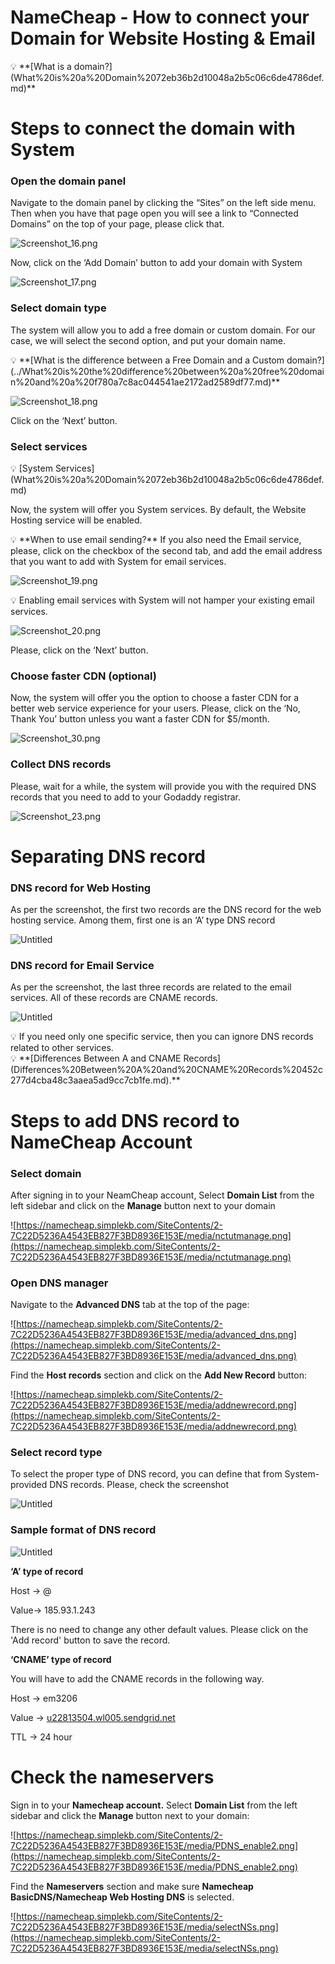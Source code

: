 # NameCheap - How to connect your  Domain for Website Hosting & Email

<aside>
💡 **[What is a domain?](What%20is%20a%20Domain%2072eb36b2d10048a2b5c06c6de4786def.md)**

</aside>

# Steps to connect the domain with System

### Open the domain panel

Navigate to the domain panel by clicking the “Sites” on the left side menu. Then when you have that page open you will see a link to “Connected Domains” on the top of your page, please click that. 

![Screenshot_16.png](NameCheap%20-%20How%20to%20connect%20your%20Domain%20for%20Website%20fee5b104b86d46a1a50908ff260de58a/Screenshot_16.png)

Now, click on the ‘Add Domain’ button to add your domain with System

![Screenshot_17.png](NameCheap%20-%20How%20to%20connect%20your%20Domain%20for%20Website%20fee5b104b86d46a1a50908ff260de58a/Screenshot_17.png)

### Select domain type

The system will allow you to add a free domain or custom domain. For our case, we will select the second option, and put your domain name.

<aside>
💡 **[What is the difference between a Free Domain and a Custom domain?](../What%20is%20the%20difference%20between%20a%20free%20domain%20and%20a%20f780a7c8ac044541ae2172ad2589df77.md)**

</aside>

![Screenshot_18.png](NameCheap%20-%20How%20to%20connect%20your%20Domain%20for%20Website%20fee5b104b86d46a1a50908ff260de58a/Screenshot_18.png)

Click on the ‘Next’ button. 

### Select services

<aside>
💡 [System Services](What%20is%20a%20Domain%2072eb36b2d10048a2b5c06c6de4786def.md)

</aside>

Now, the system will offer you System services. By default, the Website Hosting service will be enabled.

<aside>
💡 **When to use email sending?**
If you also need the Email service, please, click on the checkbox of the second tab, and add the email address that you want to add with System for email services.

</aside>

![Screenshot_19.png](NameCheap%20-%20How%20to%20connect%20your%20Domain%20for%20Website%20fee5b104b86d46a1a50908ff260de58a/Screenshot_19.png)

<aside>
💡 Enabling email services with System will not hamper your existing email services.

</aside>

![Screenshot_20.png](NameCheap%20-%20How%20to%20connect%20your%20Domain%20for%20Website%20fee5b104b86d46a1a50908ff260de58a/Screenshot_20.png)

Please, click on the ‘Next’ button. 

### Choose faster CDN (optional)

Now, the system will offer you the option to choose a faster CDN for a better web service experience for your users. Please, click on the ‘No, Thank You’ button unless you want a faster CDN for $5/month.

![Screenshot_30.png](NameCheap%20-%20How%20to%20connect%20your%20Domain%20for%20Website%20fee5b104b86d46a1a50908ff260de58a/Screenshot_30.png)

### Collect DNS records

Please, wait for a while, the system will provide you with the required DNS records that you need to add to your Godaddy registrar.

![Screenshot_23.png](NameCheap%20-%20How%20to%20connect%20your%20Domain%20for%20Website%20fee5b104b86d46a1a50908ff260de58a/Screenshot_23.png)

# Separating DNS record

### DNS record for Web Hosting

As per the screenshot, the first two records are the DNS record for the web hosting service. Among them, first one is an ‘A’ type DNS record

![Untitled](How%20to%20connect%20Domain%20with%20System%209cba3b5055774ff48d089f03590a9c97/Untitled%202.png)

### DNS record for Email Service

As per the screenshot, the last three records are related to the email services. All of these records are CNAME records.

![Untitled](How%20to%20connect%20Domain%20with%20System%209cba3b5055774ff48d089f03590a9c97/Untitled%203.png)

<aside>
💡 If you need only one specific service, then you can ignore DNS records related to other services.

</aside>

<aside>
💡 **[Differences Between A and CNAME Records](Differences%20Between%20A%20and%20CNAME%20Records%20452c277d4cba48c3aaea5ad9cc7cb1fe.md).**

</aside>

# Steps to add DNS record to NameCheap Account

### Select domain

After signing in to your NeamCheap account, Select **Domain List** from the left sidebar and click on the **Manage** button next to your domain

![https://namecheap.simplekb.com/SiteContents/2-7C22D5236A4543EB827F3BD8936E153E/media/nctutmanage.png](https://namecheap.simplekb.com/SiteContents/2-7C22D5236A4543EB827F3BD8936E153E/media/nctutmanage.png)

### Open DNS manager

Navigate to the **Advanced DNS** tab at the top of the page:

![https://namecheap.simplekb.com/SiteContents/2-7C22D5236A4543EB827F3BD8936E153E/media/advanced_dns.png](https://namecheap.simplekb.com/SiteContents/2-7C22D5236A4543EB827F3BD8936E153E/media/advanced_dns.png)

Find the **Host records** section and click on the **Add New Record** button:

![https://namecheap.simplekb.com/SiteContents/2-7C22D5236A4543EB827F3BD8936E153E/media/addnewrecord.png](https://namecheap.simplekb.com/SiteContents/2-7C22D5236A4543EB827F3BD8936E153E/media/addnewrecord.png)

### Select record type

To select the proper type of DNS record, you can define that from System-provided DNS records. Please, check the screenshot

![Untitled](Afrihost%20-%20How%20to%20connect%20your%20Domain%20for%20Website%20%203e25ff1f614044f78542f8bf452d40d1/Untitled%205.png)

### Sample format of DNS record

![Untitled](NameCheap%20-%20How%20to%20connect%20your%20Domain%20for%20Website%20fee5b104b86d46a1a50908ff260de58a/Untitled.png)

**‘A’ type of record**

Host -> @

Value-> 185.93.1.243

There is no need to change any other default values. Please click on the 'Add record' button to save the record.

**‘CNAME’ type of record**

You will have to add the CNAME records in the following way.

Host -> em3206

Value -> [u22813504.wl005.sendgrid.net](http://u22813504.wl005.sendgrid.net/)

TTL -> 24 hour

# Check the nameservers

Sign in to your **Namecheap account.** Select **Domain List** from the left sidebar and click the **Manage** button next to your domain:

![https://namecheap.simplekb.com/SiteContents/2-7C22D5236A4543EB827F3BD8936E153E/media/PDNS_enable2.png](https://namecheap.simplekb.com/SiteContents/2-7C22D5236A4543EB827F3BD8936E153E/media/PDNS_enable2.png)

Find the **Nameservers** section and make sure **Namecheap BasicDNS/Namecheap Web Hosting DNS**  is selected.

![https://namecheap.simplekb.com/SiteContents/2-7C22D5236A4543EB827F3BD8936E153E/media/selectNSs.png](https://namecheap.simplekb.com/SiteContents/2-7C22D5236A4543EB827F3BD8936E153E/media/selectNSs.png)